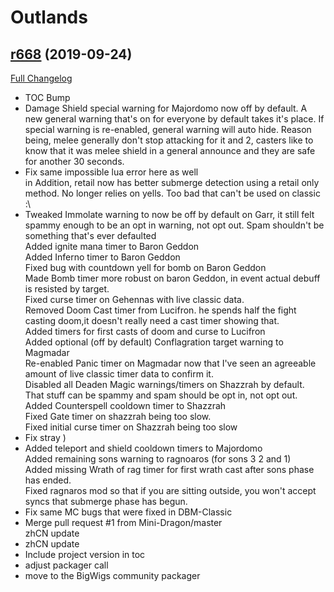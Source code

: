 # <DBM> Outlands

## [r668](https://github.com/DeadlyBossMods/DBM-BCVanilla/tree/r668) (2019-09-24)
[Full Changelog](https://github.com/DeadlyBossMods/DBM-BCVanilla/compare/r667...r668)

- TOC Bump  
- Damage Shield special warning for Majordomo now off by default. A new general warning that's on for everyone by default takes it's place. If special warning is re-enabled, general warning will auto hide. Reason being, melee generally don't stop attacking for it and 2, casters like to know that it was melee shield in a general announce and they are safe for another 30 seconds.  
- Fix same impossible lua error here as well  
    in Addition, retail now has better submerge detection using a retail only method. No longer relies on yells. Too bad that can't be used on classic :\  
- Tweaked Immolate warning to now be off by default on Garr, it still felt spammy enough to be an opt in warning, not opt out. Spam shouldn't be something that's ever defaulted  
    Added ignite mana timer to Baron Geddon  
    Added Inferno timer to Baron Geddon  
    Fixed bug with countdown yell for bomb on Baron Geddon  
    Made Bomb timer more robust on baron Geddon, in event actual debuff is resisted by target.  
    Fixed curse timer on Gehennas with live classic data.  
    Removed Doom Cast timer from Lucifron. he spends half the fight casting doom,it doesn't really need a cast timer showing that.  
    Added timers for first casts of doom and curse to Lucifron  
    Added optional (off by default) Conflagration target warning to Magmadar  
    Re-enabled Panic timer on Magmadar now that I've seen an agreeable amount of live classic timer data to confirm it.  
    Disabled all Deaden Magic warnings/timers on Shazzrah by default. That stuff can be spammy and spam should be opt in, not opt out.  
    Added Counterspell cooldown timer to Shazzrah  
    Fixed Gate timer on shazzrah being too slow.  
    Fixed initial curse timer on Shazzrah being too slow  
- Fix stray )  
- Added teleport and shield cooldown timers to Majordomo  
    Added remaining sons warning to ragnoaros (for sons 3 2 and 1)  
    Added missing Wrath of rag timer for first wrath cast after sons phase has ended.  
    Fixed ragnaros mod so that if you are sitting outside, you won't accept syncs that submerge phase has begun.  
- Fix same MC bugs that were fixed in DBM-Classic  
- Merge pull request #1 from Mini-Dragon/master  
    zhCN update  
- zhCN update  
- Include project version in toc  
- adjust packager call  
- move to the BigWigs community packager  
